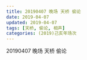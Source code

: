 ```yaml
---
title: 20190407 晚场 天桥 偷论
date: 2019-04-07
updated: 2019-04-07
tags: [天桥, 偷论, 相声]
categories: (2019)己亥年场次
---
```

20190407 晚场 天桥 偷论